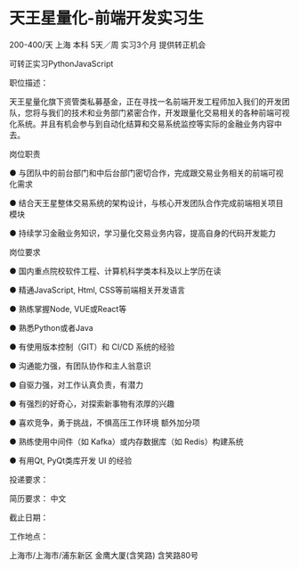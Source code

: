 # 天王星量化-前端开发实习生

200-400/天 上海 本科 5天／周 实习3个月 提供转正机会

可转正实习PythonJavaScript

职位描述：

天王星量化旗下资管类私募基金，正在寻找一名前端开发工程师加入我们的开发团队，您将与我们的技术和业务部门紧密合作，开发跟量化交易相关的各种前端可视化系统。并且有机会参与到自动化结算和交易系统监控等实际的金融业务内容中去。 

岗位职责 

● 与团队中的前台部门和中后台部门密切合作，完成跟交易业务相关的前端可视化需求

● 结合天王星整体交易系统的架构设计，与核心开发团队合作完成前端相关项目模块 

● 持续学习金融业务知识，学习量化交易业务内容，提高自身的代码开发能力 

岗位要求 

● 国内重点院校软件工程、计算机科学类本科及以上学历在读 

● 精通JavaScript, Html, CSS等前端相关开发语言 

● 熟练掌握Node, VUE或React等 

● 熟悉Python或者Java 

● 有使用版本控制（GIT）和 CI/CD 系统的经验 

● 沟通能力强，有团队协作和主人翁意识 

● 自驱力强，对工作认真负责，有潜力 

● 有强烈的好奇心，对探索新事物有浓厚的兴趣 

● 喜欢竞争，勇于挑战，不惧高压工作环境 额外加分项 

● 熟练使用中间件（如 Kafka）或内存数据库（如 Redis）构建系统 

● 有用Qt, PyQt类库开发 UI 的经验

投递要求：

简历要求： 中文

截止日期：

工作地点：

上海市/上海市/浦东新区 金鹰大厦(含笑路) 含笑路80号